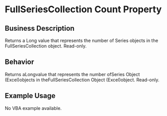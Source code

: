 # FullSeriesCollection Count Property

## Business Description
Returns a Long value that represents the number of Series objects in the FullSeriesCollection object. Read-only.

## Behavior
Returns aLongvalue that represents the number ofSeries Object (Excel)objects in theFullSeriesCollection Object (Excel)object. Read-only.

## Example Usage
No VBA example available.